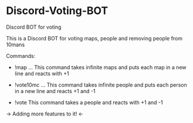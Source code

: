 # Discord-Voting-BOT
Discord BOT for voting

This is a Discord BOT for voting maps, people and removing people from 10mans

Commands:

- !map <map1> <map2> <map3> ...
This command takes infinite maps and puts each map in a new line and reacts with +1

- !vote10mc <person1> <person2> <person3> ...
This command takes infinite people and puts each person in a new line and reacts +1 and -1

- !vote <person>
This command takes a people and reacts with +1 and -1
 
-> Adding more features to it! <-
